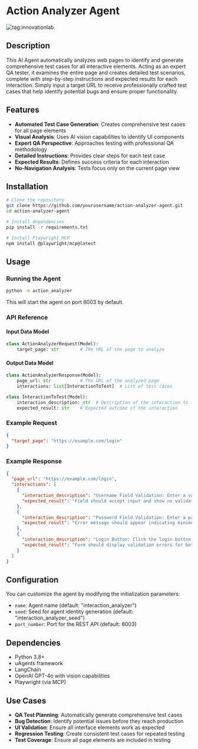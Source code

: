 # Action Analyzer Agent

![tag:innovationlab](https://img.shields.io/badge/innovationlab-3D8BD3)

## Description

This AI Agent automatically analyzes web pages to identify and generate comprehensive test cases for all interactive elements. Acting as an expert QA tester, it examines the entire page and creates detailed test scenarios, complete with step-by-step instructions and expected results for each interaction. Simply input a target URL to receive professionally crafted test cases that help identify potential bugs and ensure proper functionality.

## Features

- **Automated Test Case Generation**: Creates comprehensive test cases for all page elements
- **Visual Analysis**: Uses AI vision capabilities to identify UI components
- **Expert QA Perspective**: Approaches testing with professional QA methodology
- **Detailed Instructions**: Provides clear steps for each test case
- **Expected Results**: Defines success criteria for each interaction
- **No-Navigation Analysis**: Tests focus only on the current page view

## Installation

```bash
# Clone the repository
git clone https://github.com/yourusername/action-analyzer-agent.git
cd action-analyzer-agent

# Install dependencies
pip install -r requirements.txt

# Install Playwright MCP
npm install @playwright/mcp@latest
```

## Usage

### Running the Agent

```bash
python -m action_analyzer
```

This will start the agent on port 8003 by default.

### API Reference

#### Input Data Model

```python
class ActionAnalyzerRequest(Model):
    target_page: str        # The URL of the page to analyze
```

#### Output Data Model

```python
class ActionAnalyzerResponse(Model):
    page_url: str           # The URL of the analyzed page
    interactions: list[InteractionToTest]  # List of test cases

class InteractionToTest(Model):
    interaction_description: str  # Description of the interaction to test
    expected_result: str    # Expected outcome of the interaction
```

### Example Request

```json
{
  "target_page": "https://example.com/login"
}
```

### Example Response

```json
{
  "page_url": "https://example.com/login",
  "interactions": [
    {
      "interaction_description": "Username Field Validation: Enter a valid username in the username field",
      "expected_result": "Field should accept input and show no validation errors"
    },
    {
      "interaction_description": "Password Field Validation: Enter a password with less than the minimum required characters",
      "expected_result": "Error message should appear indicating minimum password length requirement"
    },
    {
      "interaction_description": "Login Button: Click the login button without entering any credentials",
      "expected_result": "Form should display validation errors for both username and password fields"
    }
  ]
}
```

## Configuration

You can customize the agent by modifying the initialization parameters:

- `name`: Agent name (default: "interaction_analyzer")
- `seed`: Seed for agent identity generation (default: "interaction_analyzer_seed")
- `port_number`: Port for the REST API (default: 8003)

## Dependencies

- Python 3.8+
- uAgents framework
- LangChain
- OpenAI GPT-4o with vision capabilities
- Playwright (via MCP)

## Use Cases

- **QA Test Planning**: Automatically generate comprehensive test cases
- **Bug Detection**: Identify potential issues before they reach production
- **UI Validation**: Ensure all interface elements work as expected
- **Regression Testing**: Create consistent test cases for repeated testing
- **Test Coverage**: Ensure all page elements are included in testing
